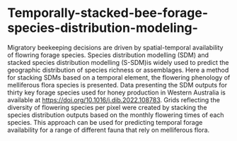 # Temporally-stacked-bee-forage-species-distribution-modeling-

Migratory beekeeping decisions are driven by spatial-temporal availability of flowring forage species. Species distribution modelling (SDM) and stacked species distribution modelling (S-SDM)is widely used to predict the geographic distribution of species richness or assemblages. Here a method for stacking SDMs based on a temporal element, the flowering phenology of melliferous flora species is presented. Data presenting the SDM outputs for thirty key forage species used for honey production in Western Australia is available at https://doi.org/10.1016/j.dib.2022.108783. Grids reflecting the diversity of flowering species per pixel were created by stacking the species distribution outputs based on the monthly flowering times of each species. This approach can be used for predicting temporal forage availability for a range of different fauna that rely on melliferous flora.    
